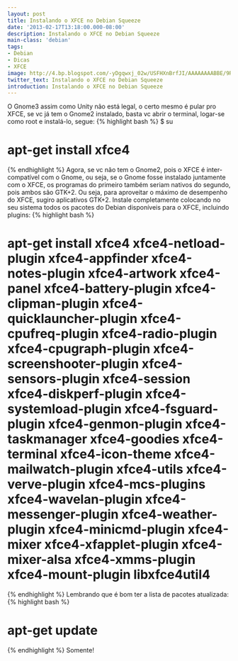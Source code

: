 ```yaml
---
layout: post
title: Instalando o XFCE no Debian Squeeze
date: '2013-02-17T13:18:00.000-08:00'
description: Instalando o XFCE no Debian Squeeze
main-class: 'debian'
tags:
- Debian
- Dicas
- XFCE
image: http://4.bp.blogspot.com/-yDgqwxj_02w/USFHXnBrfJI/AAAAAAAABBE/9RnC96kPTns/s72-c/xfce.png
twitter_text: Instalando o XFCE no Debian Squeeze
introduction: Instalando o XFCE no Debian Squeeze
---
```

   O Gnome3 assim como Unity não está legal, o certo mesmo é pular pro XFCE, se vc já tem o Gnome2 instalado, basta vc abrir o terminal, logar-se como root e instalá-lo, segue: 
{% highlight bash %}
$ su
# apt-get install xfce4
{% endhighlight %}
   Agora, se vc não tem o Gnome2, pois o XFCE é inter-compatível com o Gnome, ou seja, se o Gnome fosse instalado juntamente com o XFCE, os programas do primeiro também seriam nativos do segundo, pois ambos são GTK+2. Ou seja, para aproveitar o máximo de desempenho do XFCE, sugiro aplicativos GTK+2.
  Instale completamente colocando no seu sistema todos os pacotes do Debian disponíveis para o XFCE, incluindo plugins: 
{% highlight bash %}
# apt-get install xfce4 xfce4-netload-plugin xfce4-appfinder xfce4-notes-plugin xfce4-artwork xfce4-panel xfce4-battery-plugin xfce4-clipman-plugin xfce4-quicklauncher-plugin xfce4-cpufreq-plugin xfce4-radio-plugin xfce4-cpugraph-plugin xfce4-screenshooter-plugin xfce4-sensors-plugin xfce4-session xfce4-diskperf-plugin xfce4-systemload-plugin xfce4-fsguard-plugin xfce4-genmon-plugin xfce4-taskmanager xfce4-goodies xfce4-terminal xfce4-icon-theme xfce4-mailwatch-plugin xfce4-utils xfce4-verve-plugin xfce4-mcs-plugins xfce4-wavelan-plugin xfce4-messenger-plugin xfce4-weather-plugin xfce4-minicmd-plugin xfce4-mixer xfce4-xfapplet-plugin xfce4-mixer-alsa xfce4-xmms-plugin xfce4-mount-plugin libxfce4util4
{% endhighlight %}
  Lembrando que é bom ter a lista de pacotes atualizada: 
{% highlight bash %}
# apt-get update
{% endhighlight %}
 Somente!
